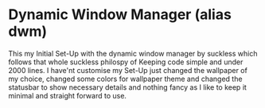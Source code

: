 # Dynamic Window Manager (alias dwm)
This my Initial Set-Up with the dynamic window manager by suckless which follows that whole suckless 
philospy of Keeping code simple and under 2000 lines. I have'nt customise my Set-Up just changed the wallpaper of my choice, changed some colors for wallpaper theme and changed the statusbar to show necessary details and nothing fancy as I like to keep it minimal and straight forward to use.
